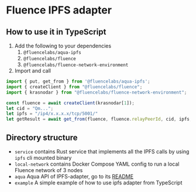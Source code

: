 # Fluence IPFS adapter

## How to use it in TypeScript
1. Add the following to your dependencies
   1. `@fluencelabs/aqua-ipfs`
   2. `@fluencelabs/fluence` 
   3. `@fluencelabs/fluence-network-environment`
2. Import and call
```typescript
import { put, get_from } from '@fluencelabs/aqua-ipfs';
import { createClient } from "@fluencelabs/fluence";
import { krasnodar } from "@fluencelabs/fluence-network-environment";

const fluence = await createClient(krasnodar[1]);
let cid = "Qm...";
let ipfs = "/ip4/x.x.x.x/tcp/5001/"
let getResult = await get_from(fluence, fluence.relayPeerId, cid, ipfs, { ttl: 10000 });
```

## Directory structure
- `service` contains Rust service that implements all the IPFS calls by using `ipfs` cli mounted binary
- `local-network` contains Docker Compose YAML config to run a local Fluence network of 3 nodes
- `aqua` Aqua API of IPFS-adapter, go to its [README](/aqua/README.md)
- `example` A simple example of how to use ipfs adapter from TypeScript
